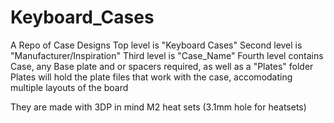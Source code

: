 # Keyboard_Cases
A Repo of Case Designs
Top level is "Keyboard Cases"
Second level is "Manufacturer/Inspiration"
Third level is "Case_Name"
Fourth level contains Case, any Base plate and or spacers required, as well as a "Plates" folder
Plates will hold the plate files that work with the case, accomodating multiple layouts of the board

They are made with 3DP in mind M2 heat sets (3.1mm hole for heatsets)
